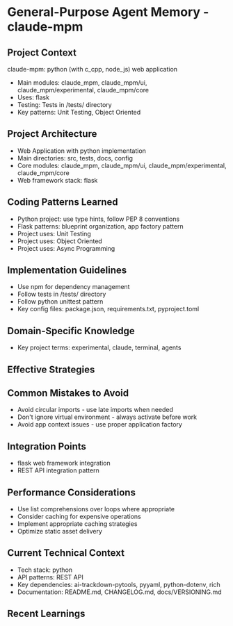 # General-Purpose Agent Memory - claude-mpm

<!-- MEMORY LIMITS: 8KB max | 10 sections max | 15 items per section -->
<!-- Last Updated: 2025-08-05 20:57:59 | Auto-updated by: general-purpose -->

## Project Context
claude-mpm: python (with c_cpp, node_js) web application
- Main modules: claude_mpm, claude_mpm/ui, claude_mpm/experimental, claude_mpm/core
- Uses: flask
- Testing: Tests in /tests/ directory
- Key patterns: Unit Testing, Object Oriented

## Project Architecture
- Web Application with python implementation
- Main directories: src, tests, docs, config
- Core modules: claude_mpm, claude_mpm/ui, claude_mpm/experimental, claude_mpm/core
- Web framework stack: flask

## Coding Patterns Learned
- Python project: use type hints, follow PEP 8 conventions
- Flask patterns: blueprint organization, app factory pattern
- Project uses: Unit Testing
- Project uses: Object Oriented
- Project uses: Async Programming

## Implementation Guidelines
- Use npm for dependency management
- Follow tests in /tests/ directory
- Follow python unittest pattern
- Key config files: package.json, requirements.txt, pyproject.toml

## Domain-Specific Knowledge
<!-- Agent-specific knowledge for claude-mpm domain -->
- Key project terms: experimental, claude, terminal, agents

## Effective Strategies
<!-- Successful approaches discovered through experience -->

## Common Mistakes to Avoid
- Avoid circular imports - use late imports when needed
- Don't ignore virtual environment - always activate before work
- Avoid app context issues - use proper application factory

## Integration Points
- flask web framework integration
- REST API integration pattern

## Performance Considerations
- Use list comprehensions over loops where appropriate
- Consider caching for expensive operations
- Implement appropriate caching strategies
- Optimize static asset delivery

## Current Technical Context
- Tech stack: python
- API patterns: REST API
- Key dependencies: ai-trackdown-pytools, pyyaml, python-dotenv, rich
- Documentation: README.md, CHANGELOG.md, docs/VERSIONING.md

## Recent Learnings
<!-- Most recent discoveries and insights -->
